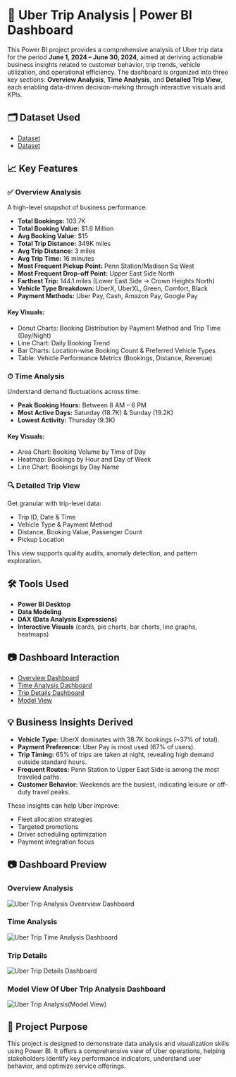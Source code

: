 # 🚖 Uber Trip Analysis | Power BI Dashboard
This Power BI project provides a comprehensive analysis of Uber trip data for the period **June 1, 2024 – June 30, 2024**, aimed at deriving actionable business insights related to customer behavior, trip trends, vehicle utilization, and operational efficiency.
The dashboard is organized into three key sections: **Overview Analysis**, **Time Analysis**, and **Detailed Trip View**, each enabling data-driven decision-making through interactive visuals and KPIs.

## 🗂 Dataset Used
- <a href="https://github.com/priti7540/Uber-Trip-Analysis-Dashboard/blob/main/Uber%20Trip%20Details.xlsx">Dataset</a>
- <a href="https://github.com/priti7540/Uber-Trip-Analysis-Dashboard/blob/main/Location%20Table.xlsx"> Dataset</a>

## 📈 Key Features

### ✅ Overview Analysis
A high-level snapshot of business performance:
- **Total Bookings:** 103.7K  
- **Total Booking Value:** $1.6 Million  
- **Avg Booking Value:** $15  
- **Total Trip Distance:** 349K miles  
- **Avg Trip Distance:** 3 miles  
- **Avg Trip Time:** 16 minutes  
- **Most Frequent Pickup Point:** Penn Station/Madison Sq West  
- **Most Frequent Drop-off Point:** Upper East Side North  
- **Farthest Trip:** 144.1 miles (Lower East Side → Crown Heights North)
- **Vehicle Type Breakdown:** UberX, UberXL, Green, Comfort, Black  
- **Payment Methods:** Uber Pay, Cash, Amazon Pay, Google Pay  

#### Key Visuals:
- Donut Charts: Booking Distribution by Payment Method and Trip Time (Day/Night)
- Line Chart: Daily Booking Trend
- Bar Charts: Location-wise Booking Count & Preferred Vehicle Types
- Table: Vehicle Performance Metrics (Bookings, Distance, Revenue)


### ⏱ Time Analysis
Understand demand fluctuations across time:
- **Peak Booking Hours:** Between 8 AM – 6 PM  
- **Most Active Days:** Saturday (18.7K) & Sunday (19.2K)  
- **Lowest Activity:** Thursday (9.3K)

#### Key Visuals:
- Area Chart: Booking Volume by Time of Day
- Heatmap: Bookings by Hour and Day of Week
- Line Chart: Bookings by Day Name

### 🔍 Detailed Trip View
Get granular with trip-level data:
- Trip ID, Date & Time
- Vehicle Type & Payment Method
- Distance, Booking Value, Passenger Count
- Pickup Location

This view supports quality audits, anomaly detection, and pattern exploration.

## 🛠 Tools Used
- **Power BI Desktop**
- **Data Modeling**
- **DAX (Data Analysis Expressions)**
- **Interactive Visuals** (cards, pie charts, bar charts, line graphs, heatmaps)

## 📷 Dashboard Interaction
- <a href="https://github.com/priti7540/Uber-Trip-Analysis-Dashboard/blob/main/Uber%20Trip%20Analysis%20Oveerview%20Dashboard.png">Overview Dashboard</a>
- <a href="https://github.com/priti7540/Uber-Trip-Analysis-Dashboard/blob/main/Uber%20Trip%20%20Time%20Analysis%20Dashboard.png">Time Analysis Dashboard</a>
- <a href="https://github.com/priti7540/Uber-Trip-Analysis-Dashboard/blob/main/Uber%20Trip%20Details%20Dashboard.png">Trip Details Dashboard</a>
- <a href="https://github.com/priti7540/Uber-Trip-Analysis-Dashboard/blob/main/Uber%20Trip%20Analysis(Model%20View).png">Model View</a>

## 💡 Business Insights Derived

- **Vehicle Type:** UberX dominates with 38.7K bookings (~37% of total).
- **Payment Preference:** Uber Pay is most used (67% of users).
- **Trip Timing:** 65% of trips are taken at night, revealing high demand outside standard hours.
- **Frequent Routes:** Penn Station to Upper East Side is among the most traveled paths.
- **Customer Behavior:** Weekends are the busiest, indicating leisure or off-duty travel peaks.

These insights can help Uber improve:
- Fleet allocation strategies
- Targeted promotions
- Driver scheduling optimization
- Payment integration focus


## 📷 Dashboard Preview

### Overview Analysis
![Uber Trip Analysis Oveerview Dashboard](https://github.com/user-attachments/assets/c4c6dc7b-56b3-4c7f-8a04-4079286a78b7)

### Time Analysis
![Uber Trip  Time Analysis Dashboard](https://github.com/user-attachments/assets/d06d940a-7824-410d-903f-5e3f284bc78c)

### Trip Details
![Uber Trip Details Dashboard](https://github.com/user-attachments/assets/b3cd8df2-8589-49ca-84c8-a602961f6908)

### Model View Of Uber Trip Analysis Dashboard
![Uber Trip Analysis(Model View)](https://github.com/user-attachments/assets/75a1295c-44c0-4e50-b1cd-fe5e576ee4d0)

## 📁 Project Purpose
This project is designed to demonstrate data analysis and visualization skills using Power BI. It offers a comprehensive view of Uber operations, helping stakeholders identify key performance indicators, understand user behavior, and optimize service offerings.





